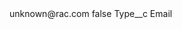 <?xml version="1.0" encoding="UTF-8"?>
<CustomMetadata xmlns="http://soap.sforce.com/2006/04/metadata" xmlns:xsi="http://www.w3.org/2001/XMLSchema-instance" xmlns:xsd="http://www.w3.org/2001/XMLSchema">
    <label>unknown@rac.com</label>
    <protected>false</protected>
    <values>
        <field>Type__c</field>
        <value xsi:type="xsd:string">Email</value>
    </values>
</CustomMetadata>
